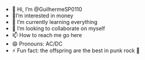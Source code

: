 - 👋 Hi, I’m @GuilhermeSP0110
- 👀I’m interested in money
- 🌱 I’m currently learning everything
- 💞️ I’m looking to collaborate on myself
- 📫 How to reach me go here
- 😄 Pronouns: AC/DC
- ⚡ Fun fact: the offspring are the best in punk rock 🤘 

<!---
GuilhermeSP0110/GuilhermeSP0110 is a ✨ special ✨ repository because its `README.md` (this file) appears on your GitHub profile.
You can click the Preview link to take a look at your changes.
--->
